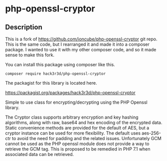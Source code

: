 php-openssl-cryptor
===================

Description
-----------

This is a fork of https://github.com/ioncube/php-openssl-cryptor git repo. This
is the same code, but I rearranged it and made it into a composer package. I wanted
to use it with my other composer code, and so it made sense to make this fork.

You can install this package using composer like this.

`composer require hack3r3d/php-openssl-cryptor`

The packagist for this library is located here.

https://packagist.org/packages/hack3r3d/php-openssl-cryptor

Simple to use class for encrypting/decrypting using the PHP Openssl library. 

The Cryptor class supports arbitrary encryption and key hashing algorithms, along
with raw, base64 and hex encoding of the encrypted data. Static convenience methods
are provided for the default of AES, but a cryptor instance can be used for more
flexibility. The default uses aes-256-ctr to avoid the need for padding and the related
issues. Unfortunately GCM cannot be used as the PHP openssl module does not provide 
a way to retrieve the GCM tag. This is proposed to be remedied in PHP 7.1 when 
associated data can be retrieved.
